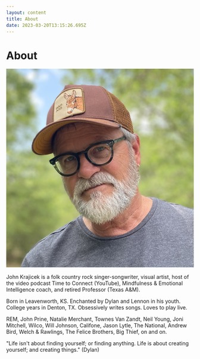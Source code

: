 ```yaml
---
layout: content
title: About
date: 2023-03-20T13:15:26.695Z
---
```

# About

![](../../images/uploads/img_1353-copy-2-.jpg)

J﻿ohn Krajicek is a folk country rock singer-songwriter, visual artist, host of the video podcast Time to Connect (YouTube), Mindfulness & Emotional Intelligence coach, and retired Professor (Texas A&M).

B﻿orn in Leavenworth, KS. Enchanted by Dylan and Lennon in his youth. College years in Denton, TX. Obsessively writes songs. Loves to play live.

R﻿EM, John Prine, Natalie Merchant, Townes Van Zandt, Neil Young, Joni Mitchell, Wilco, Will Johnson, Califone, Jason Lytle, The National, Andrew Bird, Welch & Rawlings, The Felice Brothers, Big Thief, on and on.

"Life isn't about finding yourself; or finding anything. Life is about creating yourself; and creating things." (Dylan)